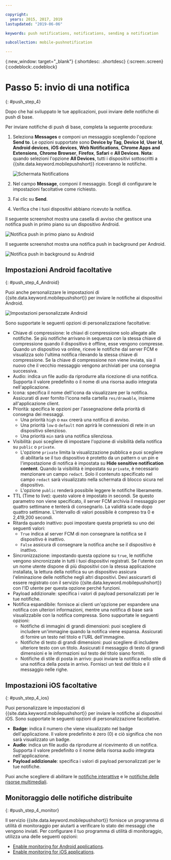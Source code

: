 ```yaml
---

copyright:
  years: 2015, 2017, 2019
lastupdated: "2019-06-06"

keywords: push notifications, notifications, sending a notification

subcollection: mobile-pushnotification

---
```


{:new_window: target="_blank"}
{:shortdesc: .shortdesc}
{:screen:.screen}
{:codeblock:.codeblock}

# Passo 5: invio di una notifica
{: #push_step_4}

Dopo che hai sviluppato le tue applicazioni, puoi inviare delle notifiche di push di base.

Per inviare notifiche di push di base, completa la seguente procedura:

1. Seleziona **Messages** e componi un messaggio scegliendo l'opzione **Send to**. Le opzioni supportate sono **Device by Tag**, **Device Id**, **User Id**, **Android devices**, **iOS devices**, **Web Notifications**, **Chrome Apps and Extensions**, **Chrome Browser**, **Firefox**, **Safari** e **All Devices**.
**Nota**: quando selezioni l'opzione **All Devices**, tutti i dispositivi sottoscritti a {{site.data.keyword.mobilepushshort}} riceveranno le notifiche.
	
    ![Schermata Notifications](images/tag_notification.jpg "Schermata Send notifications che mostra i campi Send to, Message e Additional payload")

2. Nel campo **Message**, componi il messaggio. Scegli di configurare le impostazioni facoltative come richiesto.
3. Fai clic su **Send**.
3. Verifica che i tuoi dispositivi abbiano ricevuto la notifica.

Il seguente screenshot mostra una casella di avviso che gestisce una notifica push
in primo piano su un dispositivo Android.

![Notifica push in primo piano su Android](images/Android_Screenshot.jpg "Casella Alert con notifica di testo")

Il seguente screenshot mostra una notifica push in background per Android.

![Notifica push in background su Android](images/background.jpg "Notifica push su un dispositivo Android")

## Impostazioni Android facoltative 
{: #push_step_4_Android}

Puoi anche personalizzare le impostazioni di {{site.data.keyword.mobilepushshort}} per inviare le notifiche ai dispositivi Android. 

![Impostazioni personalizzate Android](images/android_custom_settings.jpg "Pagina Push notifications custom settings")

Sono supportate le seguenti opzioni di personalizzazione facoltative:

- Chiave di compressione:  le chiavi di compressione solo allegate alle notifiche. Se più notifiche arrivano in sequenza con la stessa chiave di compressione quando il dispositivo è offline, esse vengono compresse. Quando un dispositivo va online, riceve le notifiche dal server FCM e visualizza solo l'ultima notifica rilevando la stessa chiave di compressione. Se la chiave di compressione non viene inviata, sia il nuovo che il vecchio messaggio vengono archiviati per una consegna successiva.
- Audio: indica un file audio da riprodurre alla ricezione di una notifica. Supporta il valore predefinito o il nome di una risorsa audio integrata nell'applicazione.
- Icona: specifica il nome dell'icona da visualizzare per la notifica. Assicurati di aver fornito l'icona nella cartella `res/drawable`, insieme all'applicazione client.
- Priorità: specifica le opzioni per l'assegnazione della priorità di consegna dei messaggi. 
	- Una priorità `high` o `max` creerà una notifica di avviso.
	- Una priorità `low` o `default` non aprirà le connessioni di rete in un dispositivo silenzioso. 
	- Una priorità `min` sarà una notifica silenziosa.
- Visibilità: puoi scegliere di impostare l'opzione di visibilità della notifica su `public` o `private`. 
	- L'opzione `private` limita la visualizzazione pubblica e puoi scegliere di abilitarla se il tuo dispositivo è protetto da un pattern o un pin e l'impostazione di notifica è impostata su **Hide sensitive notification content**. Quando la visibilità è impostata su `private`, è necessario menzionare un campo `redact`. Solo il contenuto specificato nel campo `redact` sarà visualizzato nella schermata di blocco sicura nel dispositivo. 
	- L'opzione `public` renderà possibile leggere le notifiche liberamente.
- TTL (Time to live): questo valore è impostato in secondi. Se questo parametro non viene specificato, il server FCM archivia il messaggio per quattro settimane e tenterà di consegnarlo. La validità scade dopo quattro settimane. L'intervallo di valori possibile è compreso tra 0 e 2,419,200 secondi.
- Ritarda quando inattivo: puoi impostare questa proprietà su uno dei seguenti valori:
	- `True` indica al server FCM di non consegnare la notifica se il dispositivo è inattivo. 
	- `False` assicura di consegnare la notifica anche se il dispositivo è inattivo.
- Sincronizzazione: impostando questa opzione su `true`, le notifiche vengono sincronizzate in tutti i tuoi dispositivi registrati. Se l'utente con un nome utente dispone di più dispositivi con la stessa applicazione installata, la lettura della notifica su un dispositivo assicura l'eliminazione delle notifiche negli altri dispositivi. Devi assicurarti di essere registrato con il servizio {{site.data.keyword.mobilepushshort}} con l'ID utente per questa opzione perché funzioni.
- Payload addizionale: specifica i valori di payload personalizzati per le tue notifiche.
- Notifica espandibile: fornisce ai clienti un'opzione per espandere una notifica con ulteriori informazioni, mentre una notifica di base sarà visualizzabile con la notifica compressa. Sono supportate le seguenti opzioni:
	- Notifiche di immagini di grandi dimensioni: puoi scegliere di includere un'immagine quando la notifica viene espansa. Assicurati di fornire un testo nel titolo e l'URL dell'immagine.
	- Notifiche di testo di grandi dimensioni: puoi scegliere di includere ulteriore testo con un titolo. Assicurati il messaggio di testo di grandi dimensioni e le informazioni sul testo del titolo siano forniti.
	- Notifiche di stile di posta in arrivo: puoi inviare la notifica nello stile di una notifica della posta in arrivo. Fornisci un test del titolo e il messaggio nelle righe.	 

## Impostazioni iOS facoltative 
{: #push_step_4_ios}

Puoi personalizzare le impostazioni di {{site.data.keyword.mobilepushshort}} per inviare le notifiche ai dispositivi iOS. Sono supportate le seguenti opzioni di personalizzazione facoltative.

- **Badge**:  indica il numero che viene visualizzato nel badge dell'applicazione. Il valore predefinito è zero (0) e ciò significa che non sarà visualizzato un badge. 
- **Audio**: indica un file audio da riprodurre al ricevimento di un notifica. Supporta il valore predefinito o il nome della risorsa audio integrata nell'applicazione.
- **Payload addizionale**: specifica i valori di payload personalizzati per le tue notifiche.

Puoi anche scegliere di abilitare le [notifiche interattive](https://github.com/ibm-bluemix-mobile-services/bms-clientsdk-swift-push/tree/Doc#interactive-notifications) e le [notifiche delle risorse multimediali](https://github.com/ibm-bluemix-mobile-services/bms-clientsdk-swift-push/tree/Doc#enabling-rich-media-notifications).

## Monitoraggio delle notifiche distribuite 
{: #push_step_4_monitor}

Il servizio {{site.data.keyword.mobilepushshort}} fornisce un programma di utilità di monitoraggio per aiutarti a verificare lo stato dei messaggi che vengono inviati. Per configurare il tuo programma di utilità di monitoraggio, utilizza una delle seguenti opzioni:

- [Enable monitoring for Android applications](https://github.com/ibm-bluemix-mobile-services/bms-clientsdk-android-push/tree/Doc#monitoring).
- [Enable monitoring for iOS applications](https://github.com/ibm-bluemix-mobile-services/bms-clientsdk-swift-push/tree/Doc#enable-monitoring).
